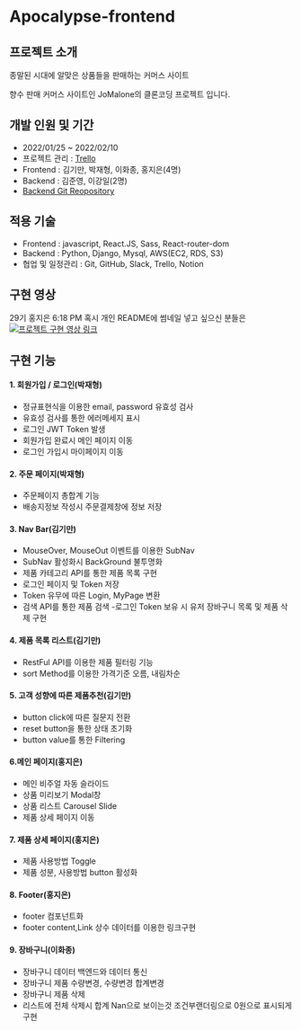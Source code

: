 # Apocalypse-frontend

## 프로젝트 소개

종말된 시대에 알맞은 상품들을 판매하는 커머스 사이트

향수 판매 커머스 사이트인 JoMalone의 클론코딩 프로젝트 입니다.

## 개발 인원 및 기간

- 2022/01/25 ~ 2022/02/10
- 프로젝트 관리 : <a href="https://trello.com/b/CtBcsddi/first-project-apocalypse">Trello</a>
- Frontend : 김기만, 박재형, 이화종, 홍지은(4명)
- Backend : 김준영, 이강일(2명)
- <a href="https://github.com/wecode-bootcamp-korea/29-1st-Apocalypse-backend">Backend Git Reopository</a>

## 적용 기술

- Frontend : javascript, React.JS, Sass, React-router-dom
- Backend : Python, Django, Mysql, AWS(EC2, RDS, S3)
- 협업 및 일정관리 : Git, GitHub, Slack, Trello, Notion

## 구현 영상


29기 홍지은  6:18 PM
혹시 개인 README에 썸네일 넣고 싶으신 분들은
[![프로젝트 구현 영상 링크](https://img.youtube.com/vi/rbnuJMyuUyM/sddefault.jpg)](https://www.youtube.com/watch?v=rbnuJMyuUyM)


## 구현 기능

#### 1. 회원가입 / 로그인(박재형)

- 정규표현식을 이용한 email, password 유효성 검사
- 유효성 검사를 통한 에러메세지 표시
- 로그인 JWT Token 발생
- 회원가입 완료시 메인 페이지 이동
- 로그인 가입시 마이페이지 이동

#### 2. 주문 페이지(박재형)

- 주문페이지 총합계 기능
- 배송지정보 작성시 주문결제창에 정보 저장

#### 3. Nav Bar(김기만)

- MouseOver, MouseOut 이벤트를 이용한 SubNav
- SubNav 활성화시 BackGround 불투명화
- 제품 카테고리 API를 통한 제품 목록 구현
- 로그인 페이지 및 Token 저장
- Token 유무에 따른 Login, MyPage 변환
- 검색 API를 통한 제품 검색 -로그인 Token 보유 시 유저 장바구니 목록 및 제품 삭제 구현

#### 4. 제품 목록 리스트(김기만)

- RestFul API를 이용한 제품 필터링 기능
- sort Method를 이용한 가격기준 오름, 내림차순

#### 5. 고객 성향에 따른 제품추천(김기만)

- button click에 따른 질문지 전환
- reset button을 통한 상태 초기화
- button value를 통한 Filtering

#### 6.메인 페이지(홍지은)

- 메인 비주얼 자동 슬라이드
- 상품 미리보기 Modal창
- 상품 리스트 Carousel Slide
- 제품 상세 페이지 이동

#### 7. 제품 상세 페이지(홍지은)

- 제품 사용방법 Toggle
- 제품 성분, 사용방법 button 활성화

#### 8. Footer(홍지은)

- footer 컴포넌트화
- footer content,Link 상수 데이터를 이용한 링크구현

#### 9. 장바구니(이화종)

- 장바구니 데이터 백엔드와 데이터 통신
- 장바구니 제품 수량변경, 수량변경 합계변경
- 장바구니 제품 삭제
- 리스트에 전체 삭제시 합계 Nan으로 보이는것 조건부랜더링으로 0원으로 표시되게 구현
